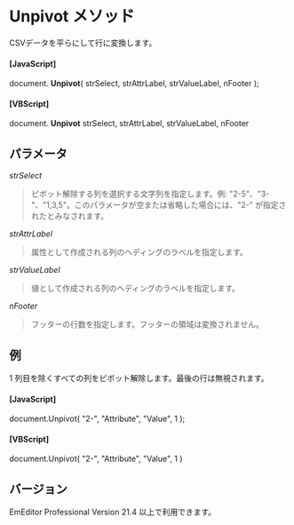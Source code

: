 # Unpivot メソッド

CSVデータを平らにして行に変換します。

#### \[JavaScript\]

document. **Unpivot**( strSelect, strAttrLabel, strValueLabel, nFooter );

#### \[VBScript\]

document. **Unpivot** strSelect, strAttrLabel, strValueLabel, nFooter

## パラメータ

_strSelect_

> ピボット解除する列を選択する文字列を指定します。例: "2-5"、"3-"、"1,3,5"。このパラメータが空または省略した場合には、"2-" が指定されたとみなされます。

_strAttrLabel_

> 属性として作成される列のヘディングのラベルを指定します。

_strValueLabel_

> 値として作成される列のヘディングのラベルを指定します。

_nFooter_

> フッターの行数を指定します。フッターの領域は変換されません。

## 例

1 列目を除くすべての列をピボット解除します。最後の行は無視されます。

#### \[JavaScript\]

document.Unpivot( "2-", "Attribute", "Value", 1 );

#### \[VBScript\]

document.Unpivot( "2-", "Attribute", "Value", 1 )

## バージョン

EmEditor Professional Version 21.4 以上で利用できます。
